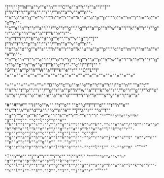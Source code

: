 "[""!""[""M""a""v""e""n"" ""C""e""n""t""r""a""l""]""(""h""t""t""p""s"":""/""/""m""a""v""e""n""-""b""a""d""g""e""s"".""h""e""r""o""k""u""a""p""p"".""c""o""m""/""m""a""v""e""n""-""c""e""n""t""r""a""l""/""o""r""g"".""g""r""a""p""h""w""a""l""k""e""r""/""g""r""a""p""h""w""a""l""k""e""r""-""c""l""i""/""b""a""d""g""e"".""s""v""g"")""]""(""h""t""t""p""s"":""/""/""m""a""v""e""n""-""b""a""d""g""e""s"".""h""e""r""o""k""u""a""p""p"".""c""o""m""/""m""a""v""e""n""-""c""e""n""t""r""a""l""/""o""r""g"".""g""r""a""p""h""w""a""l""k""e""r""/""g""r""a""p""h""w""a""l""k""e""r""-""c""l""i"")"" "
"G""r""a""p""h""W""a""l""k""e""r"" ""C""L""I"
"=""=""=""=""=""=""=""=""=""=""=""=""=""=""=""=""=""=""="

"=""=""=""=""=""="
"D""o""c""u""m""e""n""t""a""t""i""o""n"" ""a""t"" ""h""t""t""p"":""/""/""g""r""a""p""h""w""a""l""k""e""r"".""o""r""g""/""d""o""c""s""/""c""o""m""m""a""n""d""_""l""i""n""e""_""s""y""n""t""a""x"

"#""#""#"" ""H""o""w"" ""t""o"" ""b""u""i""l""d"" ""t""h""e"" ""s""t""a""n""d""a""l""o""n""e"" ""j""a""r"" ""o""f"" ""g""r""a""p""h""w""a""l""k""e""r""-""c""l""i"
"`""`""`""b""a""s""h"
"g""i""t"" ""c""l""o""n""e"" ""h""t""t""p""s"":""/""/""g""i""t""h""u""b"".""c""o""m""/""G""r""a""p""h""W""a""l""k""e""r""/""g""r""a""p""h""w""a""l""k""e""r""-""p""r""o""j""e""c""t"".""g""i""t"
"c""d"" ""g""r""a""p""h""w""a""l""k""e""r""-""p""r""o""j""e""c""t"
"m""v""n"" ""p""a""c""k""a""g""e"" ""-""p""l"" ""g""r""a""p""h""w""a""l""k""e""r""-""c""l""i"" ""-""a""m"
"`""`""`"

"T""h""e"" ""j""a""r"" ""i""s"" ""i""n"":"
"`""`""`""b""a""s""h"
"g""r""a""p""h""w""a""l""k""e""r""-""c""l""i""/""t""a""r""g""e""t""/""g""r""a""p""h""w""a""l""k""e""r""-""c""l""i""-""3"".""2"".""1"".""j""a""r"
"`""`""`"

